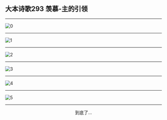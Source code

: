 
## 大本诗歌293 羡慕-主的引领
        
<div id="aplayer0"></div>

---

<img alt="0" data-original="https://cdn.jsdelivr.net/gh/k34869/shi/data/d0292/0">

---

<img alt="1" data-original="https://cdn.jsdelivr.net/gh/k34869/shi/data/d0292/1">

---

<img alt="2" data-original="https://cdn.jsdelivr.net/gh/k34869/shi/data/d0292/2">

---

<img alt="3" data-original="https://cdn.jsdelivr.net/gh/k34869/shi/data/d0292/3">

---

<img alt="4" data-original="https://cdn.jsdelivr.net/gh/k34869/shi/data/d0292/4">

---

<img alt="5" data-original="https://cdn.jsdelivr.net/gh/k34869/shi/data/d0292/5">

---

<p style="text-align: center">到底了...</p>

<script src="/js/dist-view.js"></script>

<script>
MAIN.id = 'd0292';
        
const ap0 = new APlayer({
    container: document.getElementById('aplayer0'),
    volume: 1,
    loop: 'none',
    preload: 'none',
    audio: [{
        name: '大本诗歌293.mp3',
        artist: '大本诗歌',
        url: 'https://res.wx.qq.com/voice/getvoice?mediaid=MzI0NTk3MDM5M18yMjQ3NDkxMTE4',
        cover: '/favicon'
    }]
});
</script>
